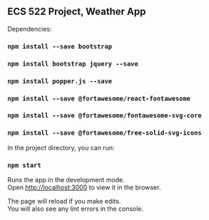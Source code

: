## ECS 522 Project, Weather App

Dependencies:
### `npm install --save bootstrap`
### `npm install bootstrap jquery --save`
### `npm install popper.js --save`
### `npm install --save @fortawesome/react-fontawesome`
### `npm install --save @fortawesome/fontawesome-svg-core`
### `npm install --save @fortawesome/free-solid-svg-icons`

In the project directory, you can run:

### `npm start`

Runs the app in the development mode.<br />
Open [http://localhost:3000](http://localhost:3000) to view it in the browser.

The page will reload if you make edits.<br />
You will also see any lint errors in the console.

